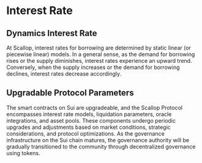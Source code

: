 # Interest Rate

## Dynamics Interest Rate

At Scallop, interest rates for borrowing are determined by static linear (or piecewise linear) models. In a general sense, as the demand for borrowing rises or the supply diminishes, interest rates experience an upward trend. Conversely, when the supply increases or the demand for borrowing declines, interest rates decrease accordingly.

## Upgradable Protocol Parameters

The smart contracts on Sui are upgradeable, and the Scallop Protocol encompasses interest rate models, liquidation parameters, oracle integrations, and asset pools. These components undergo periodic upgrades and adjustments based on market conditions, strategic considerations, and protocol optimizations. As the governance infrastructure on the Sui chain matures, the governance authority will be gradually transitioned to the community through decentralized governance using tokens.

###
